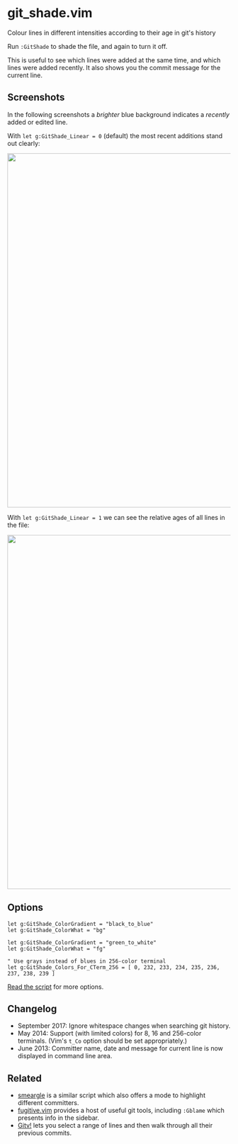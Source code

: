 git_shade.vim
=============

Colour lines in different intensities according to their age in git's history

Run `:GitShade` to shade the file, and again to turn it off.

This is useful to see which lines were added at the same time, and which lines were added recently.  It also shows you the commit message for the current line.

## Screenshots

In the following screenshots a _brighter_ blue background indicates a _recently_ added or edited line.

With `let g:GitShade_Linear = 0` (default) the most recent additions stand out clearly:

<img width="800" src="https://joeytwiddle.github.io/git_shade.vim/images/readme/git-shade-linear-0.png">

With `let g:GitShade_Linear = 1` we can see the relative ages of all lines in the file:

<img width="800" src="https://joeytwiddle.github.io/git_shade.vim/images/readme/git-shade-linear-1.png">

## Options

```vim
let g:GitShade_ColorGradient = "black_to_blue"
let g:GitShade_ColorWhat = "bg"

let g:GitShade_ColorGradient = "green_to_white"
let g:GitShade_ColorWhat = "fg"

" Use grays instead of blues in 256-color terminal
let g:GitShade_Colors_For_CTerm_256 = [ 0, 232, 233, 234, 235, 236, 237, 238, 239 ]
```

[Read the script](https://github.com/joeytwiddle/git_shade.vim/blob/master/plugin/git_shade.vim) for more options.

## Changelog

- September 2017: Ignore whitespace changes when searching git history.
- May 2014: Support (with limited colors) for 8, 16 and 256-color terminals.  (Vim's `t_Co` option should be set appropriately.)
- June 2013: Committer name, date and message for current line is now displayed in command line area.

## Related

- [smeargle](https://github.com/FriedSock/smeargle) is a similar script which also offers a mode to highlight different committers.
- [fugitive.vim](https://github.com/tpope/vim-fugitive) provides a host of useful git tools, including `:Gblame` which presents info in the sidebar.
- [Gitv!](https://github.com/gregsexton/gitv) lets you select a range of lines and then walk through all their previous commits.
